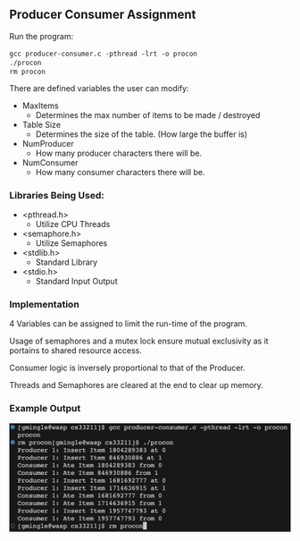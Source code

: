 ## Producer Consumer Assignment

Run the program:
```
gcc producer-consumer.c -pthread -lrt -o procon
./procon
rm procon
```

There are defined variables the user can modify:
- MaxItems
    - Determines the max number of items to be made / destroyed
- Table Size
    - Determines the size of the table. (How large the buffer is)
- NumProducer
    - How many producer characters there will be.
- NumConsumer
    - How many consumer characters there will be.

### Libraries Being Used:
- <pthread.h>
    - Utilize CPU Threads
- <semaphore.h>
    - Utilize Semaphores
- <stdlib.h>
    - Standard Library
- <stdio.h>
    - Standard Input Output

### Implementation

4 Variables can be assigned to limit the run-time of the program.

Usage of semaphores and a mutex lock ensure mutual exclusivity as it portains to shared resource access.

Consumer logic is inversely proportional to that of the Producer.

Threads and Semaphores are cleared at the end to clear up memory.

### Example Output
![Output](output.png)